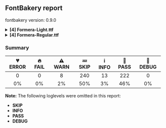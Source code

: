 ## FontBakery report

fontbakery version: 0.9.0

<details><summary><b>[4] Formera-Light.ttf</b></summary><div><details><summary>⚠ <b>WARN:</b> Is there kerning info for non-ligated sequences? (<a href="https://font-bakery.readthedocs.io/en/stable/fontbakery/profiles/googlefonts.html#com.google.fonts/check/kerning_for_non_ligated_sequences">com.google.fonts/check/kerning_for_non_ligated_sequences</a>)</summary><div>


* ⚠ **WARN** GPOS table lacks kerning info for the following non-ligated sequences:

	- f + f

	- f + i

	- i + f

	- f + l

	- l + f

	- i + l [code: lacks-kern-info]
</div></details><details><summary>⚠ <b>WARN:</b> Ensure fonts have ScriptLangTags declared on the 'meta' table. (<a href="https://font-bakery.readthedocs.io/en/stable/fontbakery/profiles/googlefonts.html#com.google.fonts/check/meta/script_lang_tags">com.google.fonts/check/meta/script_lang_tags</a>)</summary><div>


* ⚠ **WARN** This font file does not have a 'meta' table. [code: lacks-meta-table]
</div></details><details><summary>⚠ <b>WARN:</b> Check if each glyph has the recommended amount of contours. (<a href="https://font-bakery.readthedocs.io/en/stable/fontbakery/profiles/universal.html#com.google.fonts/check/contour_count">com.google.fonts/check/contour_count</a>)</summary><div>


* ⚠ **WARN** This check inspects the glyph outlines and detects the total number of contours in each of them. The expected values are infered from the typical ammounts of contours observed in a large collection of reference font families. The divergences listed below may simply indicate a significantly different design on some of your glyphs. On the other hand, some of these may flag actual bugs in the font such as glyphs mapped to an incorrect codepoint. Please consider reviewing the design and codepoint assignment of these to make sure they are correct.

The following glyphs do not have the recommended number of contours:

	- Glyph name: r	Contours detected: 2	Expected: 1

	- Glyph name: uni00B5	Contours detected: 2	Expected: 1

	- Glyph name: ae	Contours detected: 2	Expected: 3

	- Glyph name: aogonek	Contours detected: 3	Expected: 2

	- Glyph name: dcroat	Contours detected: 3	Expected: 2

	- Glyph name: eogonek	Contours detected: 3	Expected: 2

	- Glyph name: hbar	Contours detected: 2	Expected: 1

	- Glyph name: lslash	Contours detected: 2	Expected: 1

	- Glyph name: racute	Contours detected: 3	Expected: 2

	- Glyph name: uni0157	Contours detected: 3	Expected: 2

	- Glyph name: rcaron	Contours detected: 3	Expected: 2

	- Glyph name: Tbar	Contours detected: 2	Expected: 1

	- Glyph name: tbar	Contours detected: 2	Expected: 1

	- Glyph name: Uogonek	Contours detected: 2	Expected: 1

	- Glyph name: uogonek	Contours detected: 2	Expected: 1

	- Glyph name: uni01EA	Contours detected: 3	Expected: 2

	- Glyph name: uni01EB	Contours detected: 3	Expected: 2

	- Glyph name: aeacute	Contours detected: 3	Expected: 4

	- Glyph name: uni03BC	Contours detected: 2	Expected: 1

	- Glyph name: uni1E08	Contours detected: 3	Expected: 2

	- Glyph name: uni1E09	Contours detected: 3	Expected: 2

	- Glyph name: uni1E1C	Contours detected: 3	Expected: 2

	- Glyph name: uni1E1D	Contours detected: 4	Expected: 3

	- Glyph name: uni1E5B	Contours detected: 3	Expected: 2

	- Glyph name: rmacronbelow	Contours detected: 3	Expected: 2

	- Glyph name: uni2113	Contours detected: 3	Expected: 2

	- Glyph name: estimated	Contours detected: 3	Expected: 2

	- Glyph name: Tbar	Contours detected: 2	Expected: 1

	- Glyph name: Uogonek	Contours detected: 2	Expected: 1

	- Glyph name: ae	Contours detected: 2	Expected: 3

	- Glyph name: aeacute	Contours detected: 3	Expected: 4

	- Glyph name: aogonek	Contours detected: 3	Expected: 2

	- Glyph name: dcroat	Contours detected: 3	Expected: 2

	- Glyph name: eogonek	Contours detected: 3	Expected: 2

	- Glyph name: estimated	Contours detected: 3	Expected: 2

	- Glyph name: hbar	Contours detected: 2	Expected: 1

	- Glyph name: lslash	Contours detected: 2	Expected: 1

	- Glyph name: r	Contours detected: 2	Expected: 1

	- Glyph name: racute	Contours detected: 3	Expected: 2

	- Glyph name: rcaron	Contours detected: 3	Expected: 2

	- Glyph name: tbar	Contours detected: 2	Expected: 1

	- Glyph name: uni00B5	Contours detected: 2	Expected: 1

	- Glyph name: uni0157	Contours detected: 3	Expected: 2

	- Glyph name: uni03BC	Contours detected: 2	Expected: 1

	- Glyph name: uni1E08	Contours detected: 3	Expected: 2

	- Glyph name: uni1E09	Contours detected: 3	Expected: 2

	- Glyph name: uni1E1C	Contours detected: 3	Expected: 2

	- Glyph name: uni1E1D	Contours detected: 4	Expected: 3

	- Glyph name: uni1E5B	Contours detected: 3	Expected: 2

	- Glyph name: uni2113	Contours detected: 3	Expected: 2

	- Glyph name: uogonek	Contours detected: 2	Expected: 1
 [code: contour-count]
</div></details><details><summary>⚠ <b>WARN:</b> Do outlines contain any jaggy segments? (<a href="https://font-bakery.readthedocs.io/en/stable/fontbakery/profiles/<Section: Outline Correctness Checks>.html#com.google.fonts/check/outline_jaggy_segments">com.google.fonts/check/outline_jaggy_segments</a>)</summary><div>


* ⚠ **WARN** The following glyphs have jaggy segments:

	* approxequal (U+2248): L<<352.0,180.0>--<356.0,180.0>>/L<<356.0,180.0>--<331.0,182.0>> = 4.573921259900818

	* approxequal (U+2248): L<<352.0,370.0>--<356.0,370.0>>/L<<356.0,370.0>--<331.0,372.0>> = 4.573921259900818

	* approxequal (U+2248): L<<369.0,177.0>--<352.0,180.0>>/L<<352.0,180.0>--<356.0,180.0>> = 10.007979801441312

	* approxequal (U+2248): L<<369.0,367.0>--<352.0,370.0>>/L<<352.0,370.0>--<356.0,370.0>> = 10.007979801441312

	* asciitilde (U+007E): L<<359.0,222.0>--<363.0,222.0>>/L<<363.0,222.0>--<338.0,224.0>> = 4.573921259900818

	* asciitilde (U+007E): L<<376.0,219.0>--<359.0,222.0>>/L<<359.0,222.0>--<363.0,222.0>> = 10.007979801441312

	* copyright (U+00A9): B<<187.0,624.0>-<199.0,632.0>-<198.0,631.0>>/L<<198.0,631.0>--<206.0,636.0>> = 12.994616791916483

	* copyright (U+00A9): B<<506.5,54.5>-<509.0,56.0>-<508.0,55.0>>/B<<508.0,55.0>-<517.0,61.0>-<515.0,59.0>> = 11.309932474020195

	* copyright (U+00A9): B<<649.0,203.0>-<655.0,218.0>-<655.0,216.0>>/L<<655.0,216.0>--<656.0,223.0>> = 8.13010235415596

	* copyright (U+00A9): L<<514.0,439.0>--<513.0,418.0>>/B<<513.0,418.0>-<513.0,421.0>-<505.0,429.0>> = 2.726310993906212

	* currency (U+00A4): L<<239.0,129.0>--<242.0,129.0>>/L<<242.0,129.0>--<212.0,135.0>> = 11.309932474020195

	* currency (U+00A4): L<<276.0,127.0>--<239.0,129.0>>/L<<239.0,129.0>--<242.0,129.0>> = 3.094058058917113

	* currency (U+00A4): L<<295.0,573.0>--<319.0,570.0>>/L<<319.0,570.0>--<318.0,570.0>> = 7.125016348901757

	* currency (U+00A4): L<<319.0,570.0>--<318.0,570.0>>/L<<318.0,570.0>--<330.0,567.0>> = 14.036243467926484

	* currency (U+00A4): L<<438.0,535.0>--<512.0,608.0>>/B<<512.0,608.0>-<511.0,607.0>-<518.0,601.0>> = 0.3897611953170412

	* currency (U+00A4): L<<524.0,103.0>--<508.0,88.0>>/B<<508.0,88.0>-<511.0,91.0>-<502.0,99.0>> = 1.8476102659945155

	* dagger (U+2020): B<<167.0,774.0>-<172.0,774.0>-<179.0,775.0>>/B<<179.0,775.0>-<175.0,775.0>-<184.5,776.0>> = 8.13010235415596

	* dagger (U+2020): B<<188.5,-56.5>-<179.0,-56.0>-<182.0,-56.0>>/B<<182.0,-56.0>-<176.0,-55.0>-<170.0,-54.5>> = 9.462322208025613

	* divide (U+00F7): L<<468.0,329.0>--<467.0,307.0>>/B<<467.0,307.0>-<467.0,310.0>-<455.0,307.0>> = 2.6025622024998034

	* equal (U+003D): L<<443.0,278.0>--<462.0,277.0>>/B<<462.0,277.0>-<458.0,277.0>-<462.5,275.0>> = 3.012787504183286

	* equal (U+003D): L<<444.0,420.0>--<458.0,419.0>>/B<<458.0,419.0>-<457.0,419.0>-<462.0,417.0>> = 4.085616779974888

	* equal (U+003D): L<<468.0,258.0>--<467.0,236.0>>/B<<467.0,236.0>-<467.0,239.0>-<454.0,236.0>> = 2.6025622024998034

	* estimated (U+212E): B<<170.5,64.0>-<163.0,69.0>-<164.0,69.0>>/B<<164.0,69.0>-<152.0,71.0>-<155.0,74.0>> = 9.462322208025613

	* estimated (U+212E): L<<203.0,613.0>--<206.0,616.0>>/L<<206.0,616.0>--<184.0,599.0>> = 7.3057595333108205

	* estimated (U+212E): L<<215.0,622.0>--<203.0,613.0>>/L<<203.0,613.0>--<206.0,616.0>> = 8.13010235415596

	* estimated (U+212E): L<<388.0,695.0>--<408.0,692.0>>/L<<408.0,692.0>--<407.0,692.0>> = 8.530765609948139

	* estimated (U+212E): L<<408.0,692.0>--<407.0,692.0>>/L<<407.0,692.0>--<421.0,691.0>> = 4.085616779974888

	* estimated (U+212E): L<<591.0,94.0>--<594.0,97.0>>/L<<594.0,97.0>--<576.0,80.0>> = 1.6365770416166923

	* estimated (U+212E): L<<600.0,102.0>--<591.0,94.0>>/L<<591.0,94.0>--<594.0,97.0>> = 3.3664606634298315

	* greater (U+003E): B<<268.0,220.0>-<260.0,217.0>-<261.0,218.0>>/B<<261.0,218.0>-<249.0,208.0>-<243.0,207.0>> = 5.1944289077348

	* greater (U+003E): B<<66.0,525.0>-<80.0,520.0>-<79.0,520.0>>/B<<79.0,520.0>-<87.0,518.0>-<91.0,516.5>> = 14.036243467926484

	* infinity (U+221E): L<<208.0,443.0>--<209.0,443.0>>/B<<209.0,443.0>-<196.0,445.0>-<187.0,446.5>> = 8.746162262555211

	* infinity (U+221E): L<<545.0,239.0>--<544.0,238.0>>/L<<544.0,238.0>--<552.0,244.0>> = 8.13010235415596

	* integral (U+222B): L<<222.0,-182.0>--<222.0,-183.0>>/L<<222.0,-183.0>--<229.0,-152.0>> = 12.724355685422363

	* less (U+003C): B<<257.0,207.0>-<251.0,208.0>-<239.0,218.0>>/B<<239.0,218.0>-<240.0,217.0>-<232.0,220.0>> = 5.1944289077348

	* minus (U+2212): L<<32.0,342.0>--<33.0,349.0>>/B<<33.0,349.0>-<33.0,348.0>-<40.0,349.0>> = 8.13010235415596

	* minus (U+2212): L<<443.0,349.0>--<468.0,348.0>>/B<<468.0,348.0>-<466.0,348.0>-<468.0,340.0>> = 2.2906100426384346

	* minus (U+2212): L<<57.0,307.0>--<30.0,310.0>>/B<<30.0,310.0>-<32.0,310.0>-<32.0,318.0>> = 6.340191745909908

	* multiply (U+00D7): B<<255.5,293.0>-<250.0,298.0>-<251.0,299.0>>/L<<251.0,299.0>--<228.0,280.0>> = 5.4403320310054815

	* notequal (U+2260): B<<151.0,155.0>-<152.0,158.0>-<152.0,157.0>>/L<<152.0,157.0>--<153.0,161.0>> = 14.036243467926484

	* notequal (U+2260): B<<165.0,185.0>-<172.0,199.0>-<172.0,198.0>>/B<<172.0,198.0>-<173.0,202.0>-<175.5,211.5>> = 14.036243467926484

	* notequal (U+2260): B<<181.0,229.0>-<184.0,237.0>-<185.0,237.0>>/L<<185.0,237.0>--<159.0,239.0>> = 4.398705354995508

	* notequal (U+2260): L<<30.0,258.0>--<33.0,278.0>>/B<<33.0,278.0>-<33.0,276.0>-<56.0,278.0>> = 8.530765609948096

	* numbersign (U+0023): B<<26.5,139.0>-<26.0,140.0>-<26.0,139.0>>/B<<26.0,139.0>-<24.0,158.0>-<41.0,163.0>> = 6.009005957494474

	* numbersign (U+0023): L<<448.0,313.0>--<449.0,313.0>>/B<<449.0,313.0>-<439.0,312.0>-<434.0,300.5>> = 5.710593137499633

	* numbersign (U+0023): L<<468.0,315.0>--<448.0,313.0>>/L<<448.0,313.0>--<449.0,313.0>> = 5.710593137499633

	* paragraph (U+00B6): L<<371.0,462.0>--<371.0,461.0>>/B<<371.0,461.0>-<369.0,475.0>-<373.0,475.0>> = 8.13010235415596

	* paragraph (U+00B6): L<<372.0,455.0>--<371.0,462.0>>/L<<371.0,462.0>--<371.0,461.0>> = 8.13010235415596

	* paragraph (U+00B6): L<<67.0,614.0>--<74.0,620.0>>/L<<74.0,620.0>--<73.0,619.0>> = 4.398705354995591

	* paragraph (U+00B6): L<<74.0,620.0>--<73.0,619.0>>/L<<73.0,619.0>--<87.0,630.0>> = 6.842773412630916

	* partialdiff (U+2202): B<<180.0,616.0>-<175.0,618.0>-<176.0,618.0>>/B<<176.0,618.0>-<163.0,620.0>-<154.0,622.0>> = 8.746162262555211

	* partialdiff (U+2202): B<<338.5,49.5>-<341.0,51.0>-<340.0,50.0>>/L<<340.0,50.0>--<345.0,54.0>> = 6.34019174590985

	* partialdiff (U+2202): L<<274.0,396.0>--<277.0,396.0>>/L<<277.0,396.0>--<259.0,399.0>> = 9.462322208025613

	* partialdiff (U+2202): L<<304.0,392.0>--<274.0,396.0>>/L<<274.0,396.0>--<277.0,396.0>> = 7.594643368591397

	* partialdiff (U+2202): L<<340.0,50.0>--<345.0,54.0>>/L<<345.0,54.0>--<344.0,53.0>> = 6.340191745909908

	* partialdiff (U+2202): L<<345.0,54.0>--<344.0,53.0>>/B<<344.0,53.0>-<354.0,62.0>-<354.0,60.0>> = 3.0127875041831653

	* partialdiff (U+2202): L<<90.0,222.0>--<90.0,225.0>>/L<<90.0,225.0>--<89.0,196.0>> = 1.9749340108819595

	* partialdiff (U+2202): L<<91.0,239.0>--<90.0,222.0>>/L<<90.0,222.0>--<90.0,225.0>> = 3.3664606634298315

	* percent (U+0025): B<<202.0,456.0>-<219.0,464.0>-<216.0,461.0>>/L<<216.0,461.0>--<239.0,479.0>> = 6.952957468173817

	* percent (U+0025): L<<119.0,620.0>--<120.0,621.0>>/L<<120.0,621.0>--<98.0,604.0>> = 7.3057595333108205

	* percent (U+0025): L<<150.0,451.0>--<154.0,450.0>>/L<<154.0,450.0>--<153.0,450.0>> = 14.036243467926484

	* percent (U+0025): L<<154.0,450.0>--<153.0,450.0>>/L<<153.0,450.0>--<170.0,448.0>> = 6.709836807756896

	* percent (U+0025): L<<341.0,219.0>--<358.0,235.0>>/B<<358.0,235.0>-<357.0,234.0>-<358.0,235.0>> = 1.735704588928346

	* percent (U+0025): L<<391.0,204.0>--<391.0,205.0>>/L<<391.0,205.0>--<390.0,201.0>> = 14.036243467926484

	* percent (U+0025): L<<391.0,205.0>--<390.0,201.0>>/L<<390.0,201.0>--<390.0,204.0>> = 14.036243467926484

	* percent (U+0025): L<<485.0,206.0>--<486.0,207.0>>/L<<486.0,207.0>--<482.0,204.0>> = 8.13010235415596

	* percent (U+0025): L<<486.0,207.0>--<482.0,204.0>>/L<<482.0,204.0>--<485.0,207.0>> = 8.13010235415596

	* perthousand (U+2030): L<<118.0,619.0>--<120.0,621.0>>/L<<120.0,621.0>--<98.0,604.0>> = 7.3057595333108205

	* perthousand (U+2030): L<<516.0,13.0>--<519.0,16.0>>/B<<519.0,16.0>-<507.0,7.0>-<495.0,4.0>> = 8.13010235415596

	* perthousand (U+2030): L<<537.0,31.0>--<516.0,13.0>>/L<<516.0,13.0>--<519.0,16.0>> = 4.398705354995591

	* perthousand (U+2030): L<<707.0,201.0>--<710.0,204.0>>/L<<710.0,204.0>--<689.0,187.0>> = 6.009005957494474

	* perthousand (U+2030): L<<712.0,205.0>--<707.0,201.0>>/L<<707.0,201.0>--<710.0,204.0>> = 6.340191745909908

	* pi (U+03C0): B<<415.5,366.0>-<408.0,366.0>-<408.0,367.0>>/L<<408.0,367.0>--<406.0,343.0>> = 4.763641690726143

	* pi (U+03C0): L<<122.0,-3.0>--<99.0,0.0>>/L<<99.0,0.0>--<101.0,0.0>> = 7.431407971172489

	* pi (U+03C0): L<<363.0,133.0>--<363.0,132.0>>/B<<363.0,132.0>-<362.0,153.0>-<364.0,153.0>> = 2.726310993906212

	* pi (U+03C0): L<<366.0,101.0>--<363.0,133.0>>/L<<363.0,133.0>--<363.0,132.0>> = 5.355825042855143

	* plus (U+002B): L<<229.0,523.0>--<230.0,531.0>>/B<<230.0,531.0>-<230.0,530.0>-<250.0,530.0>> = 7.1250163489018075

	* plus (U+002B): L<<232.0,127.0>--<227.0,128.0>>/L<<227.0,128.0>--<230.0,128.0>> = 11.309932474020195

	* plus (U+002B): L<<418.0,348.0>--<443.0,349.0>>/L<<443.0,349.0>--<442.0,349.0>> = 2.2906100426384346

	* plus (U+002B): L<<443.0,349.0>--<442.0,349.0>>/B<<442.0,349.0>-<456.0,350.0>-<461.0,349.0>> = 4.085616779974798

	* plusminus (U+00B1): L<<227.0,314.0>--<227.0,313.0>>/B<<227.0,313.0>-<226.0,318.0>-<227.0,320.5>> = 11.309932474020195

	* plusminus (U+00B1): L<<228.0,309.0>--<227.0,314.0>>/L<<227.0,314.0>--<227.0,313.0>> = 11.309932474020227

	* plusminus (U+00B1): L<<250.0,559.0>--<271.0,558.0>>/B<<271.0,558.0>-<270.0,558.0>-<271.0,536.0>> = 2.726310993906212

	* plusminus (U+00B1): L<<42.0,75.0>--<30.0,76.0>>/B<<30.0,76.0>-<33.0,76.0>-<33.0,95.0>> = 4.763641690726143

	* plusminus (U+00B1): L<<468.0,95.0>--<467.0,73.0>>/B<<467.0,73.0>-<467.0,76.0>-<443.0,76.0>> = 2.6025622024998034

	* prime (U+2032): L<<30.0,511.0>--<31.0,518.0>>/L<<31.0,518.0>--<31.0,517.0>> = 8.13010235415596

	* prime (U+2032): L<<31.0,518.0>--<31.0,517.0>>/L<<31.0,517.0>--<35.0,542.0>> = 9.090276920822312

	* product (U+220F): B<<567.0,-194.0>-<578.0,-209.0>-<577.0,-209.0>>/L<<577.0,-209.0>--<594.0,-210.0>> = 3.3664606634298315

	* product (U+220F): L<<430.0,-230.0>--<433.0,-209.0>>/B<<433.0,-209.0>-<433.0,-210.0>-<456.0,-210.0>> = 8.13010235415596

	* product (U+220F): L<<452.0,-253.0>--<430.0,-250.0>>/B<<430.0,-250.0>-<433.0,-250.0>-<430.0,-240.0>> = 7.765166018425354

	* radical (U+221A): B<<248.0,100.5>-<245.0,92.0>-<245.0,93.0>>/L<<245.0,93.0>--<243.0,85.0>> = 14.036243467926484

	* radical (U+221A): B<<262.0,146.5>-<259.0,138.0>-<259.0,139.0>>/B<<259.0,139.0>-<258.0,132.0>-<256.5,126.5>> = 8.13010235415596

	* radical (U+221A): L<<187.0,91.0>--<193.0,64.0>>/L<<193.0,64.0>--<193.0,68.0>> = 12.528807709151522

	* radical (U+221A): L<<401.0,747.0>--<402.0,754.0>>/L<<402.0,754.0>--<402.0,753.0>> = 8.13010235415596

	* radical (U+221A): L<<644.0,828.0>--<669.0,827.0>>/B<<669.0,827.0>-<667.0,827.0>-<669.0,810.0>> = 2.2906100426384346

	* radical (U+221A): L<<87.0,354.0>--<110.0,353.0>>/B<<110.0,353.0>-<109.0,353.0>-<112.0,348.0>> = 2.4895529219991284

	* registered (U+00AE): B<<528.0,28.0>-<520.0,24.0>-<521.0,25.0>>/B<<521.0,25.0>-<511.0,16.0>-<498.0,12.0>> = 3.012787504183286

	* registered (U+00AE): B<<640.0,185.0>-<647.0,199.0>-<647.0,197.0>>/B<<647.0,197.0>-<648.0,201.0>-<648.5,202.5>> = 14.036243467926484

	* registered (U+00AE): L<<674.0,280.0>--<675.0,304.0>>/L<<675.0,304.0>--<675.0,303.0>> = 2.3859440303887243

	* registered (U+00AE): L<<675.0,304.0>--<675.0,303.0>>/L<<675.0,303.0>--<677.0,319.0>> = 7.1250163489018075

	* second (U+2033): L<<181.0,511.0>--<182.0,518.0>>/L<<182.0,518.0>--<182.0,517.0>> = 8.13010235415596

	* second (U+2033): L<<182.0,518.0>--<182.0,517.0>>/L<<182.0,517.0>--<186.0,542.0>> = 9.090276920822312

	* second (U+2033): L<<30.0,511.0>--<31.0,518.0>>/L<<31.0,518.0>--<31.0,517.0>> = 8.13010235415596

	* second (U+2033): L<<31.0,518.0>--<31.0,517.0>>/L<<31.0,517.0>--<35.0,542.0>> = 9.090276920822312

	* threequarters (U+00BE): B<<213.0,433.0>-<207.0,444.0>-<200.0,454.0>>/B<<200.0,454.0>-<201.0,453.0>-<200.5,454.0>> = 10.007979801441312

	* uni00B3 (U+00B3): B<<223.0,433.0>-<217.0,444.0>-<210.0,454.0>>/B<<210.0,454.0>-<211.0,453.0>-<210.5,454.0>> = 10.007979801441312

	* uni00B5 (U+00B5): L<<386.0,75.0>--<387.0,76.0>>/L<<387.0,76.0>--<378.0,68.0>> = 3.3664606634298315

	* uni00B5 (U+00B5): L<<70.0,-166.0>--<69.0,-155.0>>/L<<69.0,-155.0>--<69.0,-156.0>> = 5.1944289077348

	* uni03A9 (U+03A9): B<<409.5,59.5>-<412.0,61.0>-<411.0,60.0>>/L<<411.0,60.0>--<429.0,72.0>> = 11.309932474020227

	* uni03A9 (U+03A9): B<<92.0,446.5>-<89.0,436.0>-<89.0,437.0>>/L<<89.0,437.0>--<82.0,408.0>> = 13.570434385161475

	* uni03A9 (U+03A9): L<<371.0,630.0>--<374.0,630.0>>/L<<374.0,630.0>--<362.0,632.0>> = 9.462322208025613

	* uni03A9 (U+03A9): L<<398.0,626.0>--<371.0,630.0>>/L<<371.0,630.0>--<374.0,630.0>> = 8.426969021480636

	* uni03A9 (U+03A9): L<<587.0,292.0>--<589.0,314.0>>/L<<589.0,314.0>--<589.0,313.0>> = 5.1944289077348

	* uni03A9 (U+03A9): L<<589.0,313.0>--<592.0,337.0>>/L<<592.0,337.0>--<592.0,336.0>> = 7.1250163489018075

	* uni03A9 (U+03A9): L<<589.0,314.0>--<589.0,313.0>>/L<<589.0,313.0>--<592.0,337.0>> = 7.1250163489018075

	* uni03A9 (U+03A9): L<<592.0,337.0>--<592.0,336.0>>/L<<592.0,336.0>--<593.0,366.0>> = 1.9091524329963898

	* uni03BC (U+03BC): L<<386.0,75.0>--<387.0,76.0>>/L<<387.0,76.0>--<378.0,68.0>> = 3.3664606634298315

	* uni03BC (U+03BC): L<<70.0,-166.0>--<69.0,-155.0>>/L<<69.0,-155.0>--<69.0,-156.0>> = 5.1944289077348

	* uni1E9E (U+1E9E): L<<375.0,-5.0>--<376.0,-5.0>>/L<<376.0,-5.0>--<343.0,-3.0>> = 3.468229258917096

	* uni1E9E (U+1E9E): L<<385.0,-6.0>--<375.0,-5.0>>/L<<375.0,-5.0>--<376.0,-5.0>> = 5.710593137499633

	* uni2083 (U+2083): B<<223.0,38.0>-<217.0,49.0>-<210.0,59.0>>/B<<210.0,59.0>-<211.0,58.0>-<210.5,59.0>> = 10.007979801441312

	* uni2113 (U+2113): B<<198.0,87.0>-<198.0,88.0>-<197.0,86.0>>/L<<197.0,86.0>--<200.0,97.0>> = 11.309932474020162

	* uni2113 (U+2113): B<<312.0,-6.0>-<313.0,-6.0>-<314.0,-6.0>>/L<<314.0,-6.0>--<310.0,-7.0>> = 14.036243467926484

	* uni2113 (U+2113): L<<279.0,591.0>--<279.0,600.0>>/L<<279.0,600.0>--<274.0,560.0>> = 7.125016348901757

	* uni2113 (U+2113): L<<314.0,-6.0>--<310.0,-7.0>>/B<<310.0,-7.0>-<311.0,-7.0>-<312.0,-6.0>> = 14.036243467926484

	* uni2113 (U+2113): L<<356.0,487.0>--<356.0,485.0>>/L<<356.0,485.0>--<357.0,491.0>> = 9.462322208025613

	* uni2113 (U+2113): L<<383.0,35.0>--<386.0,37.0>>/L<<386.0,37.0>--<368.0,22.0>> = 6.115503566285445

	* uni2113 (U+2113): L<<400.0,48.0>--<383.0,35.0>>/L<<383.0,35.0>--<386.0,37.0>> = 3.715289105428815

	* uni2126 (U+2126): B<<409.5,59.5>-<412.0,61.0>-<411.0,60.0>>/L<<411.0,60.0>--<429.0,72.0>> = 11.309932474020227

	* uni2126 (U+2126): B<<92.0,446.5>-<89.0,436.0>-<89.0,437.0>>/L<<89.0,437.0>--<82.0,408.0>> = 13.570434385161475

	* uni2126 (U+2126): L<<371.0,630.0>--<374.0,630.0>>/L<<374.0,630.0>--<362.0,632.0>> = 9.462322208025613

	* uni2126 (U+2126): L<<398.0,626.0>--<371.0,630.0>>/L<<371.0,630.0>--<374.0,630.0>> = 8.426969021480636

	* uni2126 (U+2126): L<<587.0,292.0>--<589.0,314.0>>/L<<589.0,314.0>--<589.0,313.0>> = 5.1944289077348

	* uni2126 (U+2126): L<<589.0,313.0>--<592.0,337.0>>/L<<592.0,337.0>--<592.0,336.0>> = 7.1250163489018075

	* uni2126 (U+2126): L<<589.0,314.0>--<589.0,313.0>>/L<<589.0,313.0>--<592.0,337.0>> = 7.1250163489018075

	* uni2126 (U+2126): L<<592.0,337.0>--<592.0,336.0>>/L<<592.0,336.0>--<593.0,366.0>> = 1.9091524329963898

	* uni21E7 (U+21E7): B<<308.0,37.0>-<309.0,15.0>-<308.0,15.0>>/L<<308.0,15.0>--<331.0,14.0>> = 2.4895529219991284

	* uni2325 (U+2325): L<<51.0,478.0>--<52.0,484.0>>/L<<52.0,484.0>--<52.0,483.0>> = 9.462322208025613

	* uni25CC (U+25CC): L<<675.0,100.0>--<676.0,100.0>>/L<<676.0,100.0>--<668.0,102.0>> = 14.036243467926484

	* uni25CC (U+25CC): L<<727.0,224.0>--<729.0,224.0>>/L<<729.0,224.0>--<720.0,225.0>> = 6.340191745909908

	* uni2B1B (U+2B1B): L<<51.0,274.0>--<51.0,273.0>>/B<<51.0,273.0>-<50.0,284.0>-<52.0,286.0>> = 5.1944289077348

	* uni2B1B (U+2B1B): L<<52.0,267.0>--<51.0,274.0>>/L<<51.0,274.0>--<51.0,273.0>> = 8.13010235415596

	* uni2B1B (U+2B1B): L<<72.0,-121.0>--<60.0,-120.0>>/L<<60.0,-120.0>--<62.0,-120.0>> = 4.763641690726143

	* uni2B1C (U+2B1C): L<<55.0,494.0>--<52.0,519.0>>/L<<52.0,519.0>--<52.0,518.0>> = 6.842773412630916 [code: found-jaggy-segments]
</div></details><br></div></details><details><summary><b>[4] Formera-Regular.ttf</b></summary><div><details><summary>⚠ <b>WARN:</b> Is there kerning info for non-ligated sequences? (<a href="https://font-bakery.readthedocs.io/en/stable/fontbakery/profiles/googlefonts.html#com.google.fonts/check/kerning_for_non_ligated_sequences">com.google.fonts/check/kerning_for_non_ligated_sequences</a>)</summary><div>


* ⚠ **WARN** GPOS table lacks kerning info for the following non-ligated sequences:

	- f + f

	- f + i

	- i + f

	- f + l

	- l + f

	- i + l [code: lacks-kern-info]
</div></details><details><summary>⚠ <b>WARN:</b> Ensure fonts have ScriptLangTags declared on the 'meta' table. (<a href="https://font-bakery.readthedocs.io/en/stable/fontbakery/profiles/googlefonts.html#com.google.fonts/check/meta/script_lang_tags">com.google.fonts/check/meta/script_lang_tags</a>)</summary><div>


* ⚠ **WARN** This font file does not have a 'meta' table. [code: lacks-meta-table]
</div></details><details><summary>⚠ <b>WARN:</b> Check if each glyph has the recommended amount of contours. (<a href="https://font-bakery.readthedocs.io/en/stable/fontbakery/profiles/universal.html#com.google.fonts/check/contour_count">com.google.fonts/check/contour_count</a>)</summary><div>


* ⚠ **WARN** This check inspects the glyph outlines and detects the total number of contours in each of them. The expected values are infered from the typical ammounts of contours observed in a large collection of reference font families. The divergences listed below may simply indicate a significantly different design on some of your glyphs. On the other hand, some of these may flag actual bugs in the font such as glyphs mapped to an incorrect codepoint. Please consider reviewing the design and codepoint assignment of these to make sure they are correct.

The following glyphs do not have the recommended number of contours:

	- Glyph name: r	Contours detected: 2	Expected: 1

	- Glyph name: Thorn	Contours detected: 3	Expected: 1or2

	- Glyph name: ae	Contours detected: 2	Expected: 3

	- Glyph name: aogonek	Contours detected: 3	Expected: 2

	- Glyph name: dcroat	Contours detected: 3	Expected: 2

	- Glyph name: eogonek	Contours detected: 3	Expected: 2

	- Glyph name: hbar	Contours detected: 2	Expected: 1

	- Glyph name: racute	Contours detected: 3	Expected: 2

	- Glyph name: uni0157	Contours detected: 3	Expected: 2

	- Glyph name: rcaron	Contours detected: 3	Expected: 2

	- Glyph name: Tbar	Contours detected: 2	Expected: 1

	- Glyph name: tbar	Contours detected: 2	Expected: 1

	- Glyph name: Uogonek	Contours detected: 2	Expected: 1

	- Glyph name: uogonek	Contours detected: 2	Expected: 1

	- Glyph name: uni01EA	Contours detected: 3	Expected: 2

	- Glyph name: uni01EB	Contours detected: 3	Expected: 2

	- Glyph name: aeacute	Contours detected: 3	Expected: 4

	- Glyph name: uni1E08	Contours detected: 3	Expected: 2

	- Glyph name: uni1E09	Contours detected: 3	Expected: 2

	- Glyph name: uni1E1C	Contours detected: 3	Expected: 2

	- Glyph name: uni1E1D	Contours detected: 4	Expected: 3

	- Glyph name: uni1E5B	Contours detected: 3	Expected: 2

	- Glyph name: rmacronbelow	Contours detected: 3	Expected: 2

	- Glyph name: Tbar	Contours detected: 2	Expected: 1

	- Glyph name: Thorn	Contours detected: 3	Expected: 1or2

	- Glyph name: Uogonek	Contours detected: 2	Expected: 1

	- Glyph name: ae	Contours detected: 2	Expected: 3

	- Glyph name: aeacute	Contours detected: 3	Expected: 4

	- Glyph name: aogonek	Contours detected: 3	Expected: 2

	- Glyph name: dcroat	Contours detected: 3	Expected: 2

	- Glyph name: eogonek	Contours detected: 3	Expected: 2

	- Glyph name: hbar	Contours detected: 2	Expected: 1

	- Glyph name: r	Contours detected: 2	Expected: 1

	- Glyph name: racute	Contours detected: 3	Expected: 2

	- Glyph name: rcaron	Contours detected: 3	Expected: 2

	- Glyph name: tbar	Contours detected: 2	Expected: 1

	- Glyph name: uni0157	Contours detected: 3	Expected: 2

	- Glyph name: uni1E08	Contours detected: 3	Expected: 2

	- Glyph name: uni1E09	Contours detected: 3	Expected: 2

	- Glyph name: uni1E1C	Contours detected: 3	Expected: 2

	- Glyph name: uni1E1D	Contours detected: 4	Expected: 3

	- Glyph name: uni1E5B	Contours detected: 3	Expected: 2

	- Glyph name: uogonek	Contours detected: 2	Expected: 1
 [code: contour-count]
</div></details><details><summary>⚠ <b>WARN:</b> Do outlines contain any jaggy segments? (<a href="https://font-bakery.readthedocs.io/en/stable/fontbakery/profiles/<Section: Outline Correctness Checks>.html#com.google.fonts/check/outline_jaggy_segments">com.google.fonts/check/outline_jaggy_segments</a>)</summary><div>


* ⚠ **WARN** The following glyphs have jaggy segments:

	* Eng (U+014A): B<<568.0,-163.0>-<586.0,-167.0>-<585.0,-168.0>>/L<<585.0,-168.0>--<603.0,-155.0>> = 9.162347045721626

	* ampersand (U+0026): B<<159.0,73.0>-<173.0,66.0>-<172.0,66.0>>/L<<172.0,66.0>--<186.0,64.0>> = 8.13010235415596

	* ampersand (U+0026): L<<286.0,469.0>--<290.0,472.0>>/L<<290.0,472.0>--<289.0,471.0>> = 8.13010235415596

	* ampersand (U+0026): L<<290.0,472.0>--<289.0,471.0>>/L<<289.0,471.0>--<301.0,481.0>> = 5.19442890773487

	* ampersand (U+0026): L<<419.0,543.0>--<418.0,534.0>>/L<<418.0,534.0>--<418.0,537.0>> = 6.340191745909908

	* copyright (U+00A9): B<<625.0,200.0>-<627.0,203.0>-<627.0,202.0>>/B<<627.0,202.0>-<629.0,210.0>-<631.0,210.0>> = 14.036243467926484

	* copyright (U+00A9): L<<236.0,468.0>--<255.0,485.0>>/L<<255.0,485.0>--<254.0,484.0>> = 3.1798301198642793

	* copyright (U+00A9): L<<255.0,485.0>--<254.0,484.0>>/L<<254.0,484.0>--<262.0,491.0>> = 3.8140748342902824

	* copyright (U+00A9): L<<382.0,619.0>--<385.0,619.0>>/L<<385.0,619.0>--<356.0,620.0>> = 1.9749340108819595

	* copyright (U+00A9): L<<393.0,618.0>--<382.0,619.0>>/L<<382.0,619.0>--<385.0,619.0>> = 5.1944289077348

	* copyright (U+00A9): L<<583.0,62.0>--<586.0,65.0>>/L<<586.0,65.0>--<563.0,49.0>> = 10.175510843043119

	* copyright (U+00A9): L<<604.0,81.0>--<583.0,62.0>>/L<<583.0,62.0>--<586.0,65.0>> = 2.862405226111779

	* currency (U+00A4): L<<314.0,592.0>--<338.0,589.0>>/L<<338.0,589.0>--<337.0,589.0>> = 7.125016348901757

	* currency (U+00A4): L<<338.0,589.0>--<337.0,589.0>>/L<<337.0,589.0>--<362.0,583.0>> = 13.495733280795811

	* currency (U+00A4): L<<58.0,379.0>--<61.0,402.0>>/L<<61.0,402.0>--<61.0,401.0>> = 7.431407971172489

	* currency (U+00A4): L<<61.0,402.0>--<61.0,401.0>>/L<<61.0,401.0>--<67.0,426.0>> = 13.495733280795811

	* estimated (U+212E): B<<278.0,74.0>-<293.0,71.0>-<290.0,71.0>>/L<<290.0,71.0>--<305.0,68.0>> = 11.309932474020195

	* estimated (U+212E): B<<427.0,713.5>-<430.0,713.0>-<429.0,713.0>>/L<<429.0,713.0>--<438.0,711.0>> = 12.528807709151522

	* estimated (U+212E): B<<494.0,100.0>-<497.0,101.0>-<496.0,100.0>>/L<<496.0,100.0>--<520.0,117.0>> = 9.688786560366827

	* estimated (U+212E): L<<321.0,-19.0>--<324.0,-19.0>>/L<<324.0,-19.0>--<296.0,-16.0>> = 6.115503566285384

	* estimated (U+212E): L<<328.0,-20.0>--<321.0,-19.0>>/L<<321.0,-19.0>--<324.0,-19.0>> = 8.13010235415596

	* greater (U+003E): B<<206.0,412.0>-<197.0,416.0>-<198.0,416.0>>/B<<198.0,416.0>-<186.0,418.0>-<186.0,421.0>> = 9.462322208025613

	* infinity (U+221E): L<<376.0,441.0>--<396.0,458.0>>/L<<396.0,458.0>--<395.0,457.0>> = 4.635463426902695

	* infinity (U+221E): L<<396.0,458.0>--<395.0,457.0>>/L<<395.0,457.0>--<407.0,466.0>> = 8.13010235415596

	* less (U+003C): B<<314.0,421.0>-<314.0,418.0>-<302.0,416.0>>/B<<302.0,416.0>-<303.0,416.0>-<294.0,412.0>> = 9.462322208025613

	* logicalnot (U+00AC): B<<402.0,-2.0>-<396.0,-1.0>-<397.0,0.0>>/L<<397.0,0.0>--<394.0,-2.0>> = 11.309932474020195

	* lozenge (U+25CA): B<<160.0,455.0>-<168.0,468.0>-<168.0,467.0>>/L<<168.0,467.0>--<169.0,471.0>> = 14.036243467926484

	* multiply (U+00D7): L<<267.0,397.0>--<281.0,414.0>>/L<<281.0,414.0>--<280.0,413.0>> = 5.527540151656193

	* multiply (U+00D7): L<<281.0,414.0>--<280.0,413.0>>/B<<280.0,413.0>-<284.0,418.0>-<287.0,421.0>> = 6.340191745909908

	* paragraph (U+00B6): L<<385.0,586.0>--<385.0,585.0>>/B<<385.0,585.0>-<384.0,594.0>-<386.0,596.0>> = 6.340191745909908

	* paragraph (U+00B6): L<<386.0,575.0>--<385.0,586.0>>/L<<385.0,586.0>--<385.0,585.0>> = 5.1944289077348

	* partialdiff (U+2202): B<<225.0,58.0>-<228.0,57.0>-<227.0,57.0>>/L<<227.0,57.0>--<251.0,53.0>> = 9.462322208025613

	* partialdiff (U+2202): L<<135.0,668.0>--<153.0,665.0>>/L<<153.0,665.0>--<152.0,665.0>> = 9.462322208025613

	* partialdiff (U+2202): L<<153.0,665.0>--<152.0,665.0>>/B<<152.0,665.0>-<160.0,664.0>-<165.0,662.5>> = 7.125016348901757

	* percent (U+0025): L<<623.0,24.0>--<626.0,27.0>>/L<<626.0,27.0>--<603.0,10.0>> = 8.530765609948139

	* percent (U+0025): L<<626.0,27.0>--<603.0,10.0>>/B<<603.0,10.0>-<604.0,11.0>-<597.5,8.5>> = 8.530765609948096

	* percent (U+0025): L<<631.0,31.0>--<623.0,24.0>>/L<<623.0,24.0>--<626.0,27.0>> = 3.8140748342902824

	* perthousand (U+2030): B<<252.0,490.0>-<256.0,501.0>-<256.0,500.0>>/L<<256.0,500.0>--<260.0,525.0>> = 9.090276920822312

	* perthousand (U+2030): B<<558.0,56.0>-<574.0,62.0>-<572.0,60.0>>/L<<572.0,60.0>--<580.0,67.0>> = 3.814074834290187

	* perthousand (U+2030): B<<607.0,100.0>-<610.0,109.0>-<610.0,107.0>>/B<<610.0,107.0>-<611.0,123.0>-<614.0,123.0>> = 3.576334374997269

	* perthousand (U+2030): L<<457.0,177.0>--<457.0,178.0>>/L<<457.0,178.0>--<454.0,166.0>> = 14.036243467926484

	* plusminus (U+00B1): L<<211.0,270.0>--<211.0,269.0>>/B<<211.0,269.0>-<210.0,280.0>-<212.0,282.0>> = 5.1944289077348

	* plusminus (U+00B1): L<<212.0,262.0>--<211.0,270.0>>/L<<211.0,270.0>--<211.0,269.0>> = 7.125016348901757

	* plusminus (U+00B1): L<<287.0,197.0>--<286.0,171.0>>/B<<286.0,171.0>-<286.0,174.0>-<261.0,174.0>> = 2.2025981617658017

	* plusminus (U+00B1): L<<30.0,343.0>--<30.0,342.0>>/B<<30.0,342.0>-<28.0,355.0>-<32.0,355.0>> = 8.746162262555211

	* plusminus (U+00B1): L<<30.0,389.0>--<33.0,412.0>>/B<<33.0,412.0>-<33.0,411.0>-<45.0,412.0>> = 7.431407971172489

	* prime (U+2032): L<<43.0,602.0>--<46.0,627.0>>/L<<46.0,627.0>--<46.0,626.0>> = 6.842773412630916

	* prime (U+2032): L<<46.0,627.0>--<46.0,626.0>>/L<<46.0,626.0>--<47.0,649.0>> = 2.4895529219991284

	* product (U+220F): L<<101.0,337.0>--<98.0,360.0>>/L<<98.0,360.0>--<98.0,359.0>> = 7.431407971172489

	* product (U+220F): L<<257.0,-228.0>--<256.0,-253.0>>/B<<256.0,-253.0>-<256.0,-250.0>-<231.0,-250.0>> = 2.2906100426384346

	* product (U+220F): L<<28.0,-251.0>--<20.0,-250.0>>/L<<20.0,-250.0>--<23.0,-250.0>> = 7.125016348901757

	* product (U+220F): L<<412.0,-206.0>--<415.0,-183.0>>/B<<415.0,-183.0>-<415.0,-184.0>-<438.0,-184.0>> = 7.431407971172489

	* product (U+220F): L<<494.0,-87.0>--<494.0,-88.0>>/B<<494.0,-88.0>-<493.0,-80.0>-<493.5,-75.5>> = 7.125016348901757

	* product (U+220F): L<<495.0,-95.0>--<494.0,-87.0>>/L<<494.0,-87.0>--<494.0,-88.0>> = 7.125016348901757

	* product (U+220F): L<<98.0,360.0>--<98.0,359.0>>/B<<98.0,359.0>-<96.0,373.0>-<100.0,373.0>> = 8.13010235415596

	* registered (U+00AE): B<<219.5,577.5>-<209.0,572.0>-<210.0,573.0>>/L<<210.0,573.0>--<202.0,568.0>> = 12.994616791916483

	* registered (U+00AE): B<<473.0,64.0>-<488.0,70.0>-<486.0,68.0>>/B<<486.0,68.0>-<491.0,72.0>-<494.0,72.0>> = 6.34019174590985

	* registered (U+00AE): B<<510.5,582.5>-<502.0,587.0>-<503.0,587.0>>/B<<503.0,587.0>-<492.0,589.0>-<492.0,592.0>> = 10.304846468766044

	* registered (U+00AE): B<<515.5,82.5>-<518.0,84.0>-<517.0,83.0>>/L<<517.0,83.0>--<538.0,96.0>> = 13.240519915187184

	* registered (U+00AE): L<<564.0,45.0>--<567.0,48.0>>/L<<567.0,48.0>--<554.0,37.0>> = 4.763641690726066

	* registered (U+00AE): L<<587.0,62.0>--<564.0,45.0>>/L<<564.0,45.0>--<567.0,48.0>> = 8.530765609948139

	* second (U+2033): L<<221.0,602.0>--<224.0,627.0>>/L<<224.0,627.0>--<224.0,626.0>> = 6.842773412630916

	* second (U+2033): L<<224.0,627.0>--<224.0,626.0>>/L<<224.0,626.0>--<225.0,649.0>> = 2.4895529219991284

	* second (U+2033): L<<43.0,602.0>--<46.0,627.0>>/L<<46.0,627.0>--<46.0,626.0>> = 6.842773412630916

	* second (U+2033): L<<46.0,627.0>--<46.0,626.0>>/L<<46.0,626.0>--<47.0,649.0>> = 2.4895529219991284

	* summation (U+2211): L<<529.0,534.0>--<519.0,535.0>>/B<<519.0,535.0>-<522.0,535.0>-<520.0,540.0>> = 5.710593137499633

	* uni00B5 (U+00B5): L<<383.0,316.0>--<380.0,339.0>>/L<<380.0,339.0>--<380.0,338.0>> = 7.431407971172489

	* uni03A9 (U+03A9): B<<407.5,86.5>-<410.0,88.0>-<409.0,87.0>>/L<<409.0,87.0>--<424.0,99.0>> = 6.34019174590985

	* uni03A9 (U+03A9): L<<122.0,596.0>--<145.0,617.0>>/L<<145.0,617.0>--<144.0,616.0>> = 2.6025622024998034

	* uni03A9 (U+03A9): L<<145.0,617.0>--<144.0,616.0>>/L<<144.0,616.0>--<155.0,625.0>> = 5.710593137499696

	* uni03A9 (U+03A9): L<<410.0,-3.0>--<377.0,0.0>>/B<<377.0,0.0>-<381.0,0.0>-<378.0,26.0>> = 5.1944289077348

	* uni03A9 (U+03A9): L<<610.0,71.0>--<641.0,70.0>>/B<<641.0,70.0>-<639.0,70.0>-<641.0,62.0>> = 1.8476102659945155

	* uni03BC (U+03BC): L<<383.0,316.0>--<380.0,339.0>>/L<<380.0,339.0>--<380.0,338.0>> = 7.431407971172489

	* uni1E9E (U+1E9E): B<<453.5,90.0>-<455.0,91.0>-<454.0,90.0>>/L<<454.0,90.0>--<478.0,107.0>> = 9.688786560366827

	* uni1E9E (U+1E9E): L<<541.0,696.0>--<557.0,695.0>>/B<<557.0,695.0>-<556.0,695.0>-<562.5,691.5>> = 3.576334374997269

	* uni2113 (U+2113): B<<290.0,88.0>-<301.0,73.0>-<300.0,73.0>>/L<<300.0,73.0>--<325.0,71.0>> = 4.573921259900818

	* uni2113 (U+2113): B<<341.0,477.0>-<345.0,488.0>-<345.0,487.0>>/L<<345.0,487.0>--<346.0,493.0>> = 9.462322208025613

	* uni2113 (U+2113): L<<186.0,303.0>--<189.0,307.0>>/L<<189.0,307.0>--<188.0,306.0>> = 8.13010235415596

	* uni2113 (U+2113): L<<188.0,114.0>--<189.0,122.0>>/L<<189.0,122.0>--<189.0,121.0>> = 7.1250163489018075

	* uni2113 (U+2113): L<<189.0,122.0>--<189.0,121.0>>/L<<189.0,121.0>--<192.0,151.0>> = 5.710593137499633

	* uni2113 (U+2113): L<<390.0,26.0>--<393.0,29.0>>/L<<393.0,29.0>--<375.0,14.0>> = 5.1944289077348

	* uni2113 (U+2113): L<<407.0,39.0>--<390.0,26.0>>/L<<390.0,26.0>--<393.0,29.0>> = 7.594643368591495

	* uni2126 (U+2126): B<<407.5,86.5>-<410.0,88.0>-<409.0,87.0>>/L<<409.0,87.0>--<424.0,99.0>> = 6.34019174590985

	* uni2126 (U+2126): L<<122.0,596.0>--<145.0,617.0>>/L<<145.0,617.0>--<144.0,616.0>> = 2.6025622024998034

	* uni2126 (U+2126): L<<145.0,617.0>--<144.0,616.0>>/L<<144.0,616.0>--<155.0,625.0>> = 5.710593137499696

	* uni2126 (U+2126): L<<410.0,-3.0>--<377.0,0.0>>/B<<377.0,0.0>-<381.0,0.0>-<378.0,26.0>> = 5.1944289077348

	* uni2126 (U+2126): L<<610.0,71.0>--<641.0,70.0>>/B<<641.0,70.0>-<639.0,70.0>-<641.0,62.0>> = 1.8476102659945155

	* uni2318 (U+2318): L<<174.0,-54.0>--<175.0,-54.0>>/L<<175.0,-54.0>--<144.0,-51.0>> = 5.527540151656126

	* uni2318 (U+2318): L<<200.0,-52.0>--<175.0,-54.0>>/L<<175.0,-54.0>--<175.0,-54.0>> = 4.573921259900818

	* uni2325 (U+2325): L<<330.0,459.0>--<333.0,484.0>>/B<<333.0,484.0>-<333.0,483.0>-<338.0,488.0>> = 6.842773412630916

	* uni2325 (U+2325): L<<364.0,409.0>--<339.0,412.0>>/B<<339.0,412.0>-<341.0,412.0>-<336.0,417.0>> = 6.842773412630916

	* uni25CC (U+25CC): L<<746.0,205.0>--<749.0,205.0>>/L<<749.0,205.0>--<734.0,206.0>> = 3.8140748342903783

	* uni2B1B (U+2B1B): L<<52.0,471.0>--<52.0,470.0>>/B<<52.0,470.0>-<51.0,482.0>-<54.0,482.0>> = 4.763641690726143

	* uni2B1B (U+2B1B): L<<53.0,461.0>--<52.0,471.0>>/L<<52.0,471.0>--<52.0,470.0>> = 5.710593137499633

	* uni2B1C (U+2B1C): B<<161.0,501.0>-<154.0,502.0>-<154.0,503.0>>/L<<154.0,503.0>--<151.0,481.0>> = 7.765166018425354 [code: found-jaggy-segments]
</div></details><br></div></details>

### Summary

| 💔 ERROR | 🔥 FAIL | ⚠ WARN | 💤 SKIP | ℹ INFO | 🍞 PASS | 🔎 DEBUG |
|:-----:|:----:|:----:|:----:|:----:|:----:|:----:|
| 0 | 0 | 8 | 240 | 13 | 222 | 0 |
| 0% | 0% | 2% | 50% | 3% | 46% | 0% |

**Note:** The following loglevels were omitted in this report:
* **SKIP**
* **INFO**
* **PASS**
* **DEBUG**
